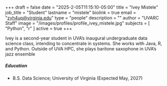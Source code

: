 +++
draft = false
date = "2025-2-05T11:15:10-05:00"
title = "Ivey Mistele"
job_title = "Student"
lastname = "mistele"
biolink = true
email = "zyh4up@virginia.edu"
type = "people"
description = ""
author = "UVARC Staff"
image = "/images/profiles/profile_ivey_mistele.jpg" 
subjects = [
   "Python", "r"
]
active = true
+++

Ivey is a second-year student in UVA’s inaugural undergraduate data science class, intending to concentrate in systems. She works with Java, R, and Python. Outside of UVA HPC, she plays baritone saxophone in UVA’s jazz ensemble

##### Education

- B.S. Data Science; University of Virginia (Expected May, 2027)
